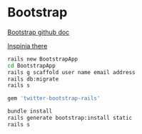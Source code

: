 # Bootstrap

[Bootstrap github doc](https://github.com/seyhunak/twitter-bootstrap-rails#installing-the-css-stylesheets)

[Inspinia there](https://wrapbootstrap.com/theme/inspinia-responsive-admin-theme-WB0R5L90S)


```bash
rails new BootstrapApp
cd BootstrapApp
rails g scaffold user name email address
rails db:migrate
rails s
```


```ruby
gem 'twitter-bootstrap-rails'
```


```bash
bundle install
rails generate bootstrap:install static
rails s
```

